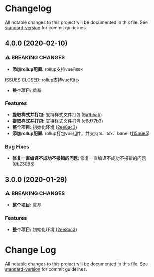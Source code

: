 # Changelog

All notable changes to this project will be documented in this file. See [standard-version](https://github.com/conventional-changelog/standard-version) for commit guidelines.

## 4.0.0 (2020-02-10)


### ⚠ BREAKING CHANGES

* **添加rollup配置:** rollup支持vue和tsx

ISSUES CLOSED: rollup支持vue和tsx
* **整个项目:** 奠基

### Features

* **提取样式并打包:** 支持样式文件打包 ([6a1b5ab](https://github.com/SkyBlueFeet/skyui/commit/6a1b5ab174a97217a5f0fb7120cd579c91457f11))
* **提取样式并打包:** 支持样式文件打包 ([e6d77b3](https://github.com/SkyBlueFeet/skyui/commit/e6d77b3d9d67b36536bc4ebbd64440481ad53769))
* **整个项目:** 初始化环境 ([2ee8ac3](https://github.com/SkyBlueFeet/skyui/commit/2ee8ac35fe438e087eb1d599d92a9c9d772d9598))
* **添加rollup配置:** rollup打包vue组件，并支持ts、tsx、babel ([115b6e5](https://github.com/SkyBlueFeet/skyui/commit/115b6e5e69a306302c3f3c1119879a266193499d))


### Bug Fixes

* **修复一直编译不成功不报错的问题:** 修复一直编译不成功不报错的问题 ([0b23098](https://github.com/SkyBlueFeet/skyui/commit/0b230983ecc9aaa8b0167dea387aad7ecb594718))

## 3.0.0 (2020-01-29)


### ⚠ BREAKING CHANGES

* **整个项目:** 奠基

### Features

* **整个项目:** 初始化环境 ([2ee8ac3](https://github.com/SkyBlueFeet/skyui/commit/2ee8ac35fe438e087eb1d599d92a9c9d772d9598))

# Change Log

All notable changes to this project will be documented in this file. See [standard-version](https://github.com/conventional-changelog/standard-version) for commit guidelines.